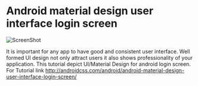 # Android material design user interface login screen

![ScreenShot](http://androidcss.com/wp-content/uploads/2016/03/android-material-design-login-screen-730x410.jpg)

It is important for any app to have good and consistent user interface. Well formed UI design not only attract users it also shows professionality of your application. This tutorial depict UI/Material Design for android login screen. For Tutorial link http://androidcss.com/android/android-material-design-user-interface-login-screen/

